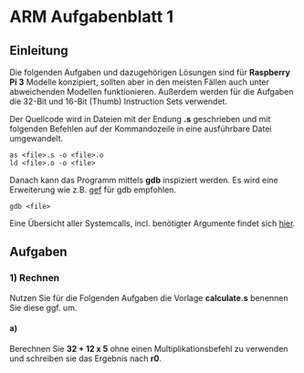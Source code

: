# ARM Aufgabenblatt 1
## Einleitung
Die folgenden Aufgaben und dazugehörigen Lösungen sind für __Raspberry Pi 3__ Modelle konzipiert, 
sollten aber in den meisten Fällen auch unter abweichenden Modellen funktionieren. Außerdem werden
für die Aufgaben die 32-Bit und 16-Bit (Thumb) Instruction Sets verwendet.

Der Quellcode wird in Dateien mit der Endung __.s__ geschrieben und mit folgenden Befehlen auf der Kommandozeile in
eine ausführbare Datei umgewandelt.
```
as <file>.s -o <file>.o
ld <file>.o -o <file>
```

Danach kann das Programm mittels __gdb__ inspiziert werden. Es wird eine Erweiterung wie z.B. [gef](https://github.com/hugsy/gef) für gdb empfohlen.
```
gdb <file>
```

Eine Übersicht aller Systemcalls, incl. benötigter Argumente findet sich [hier](https://w3challs.com/syscalls/?arch=arm_strong).

## Aufgaben
### 1) Rechnen
Nutzen Sie für die Folgenden Aufgaben die Vorlage __calculate.s__ benennen Sie diese ggf. um.

#### a)
Berechnen Sie __32 + 12 x 5__ ohne einen Multiplikationsbefehl zu verwenden und schreiben sie das Ergebnis nach __r0__.

